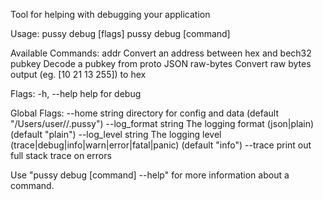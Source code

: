 Tool for helping with debugging your application

Usage:
  pussy debug [flags]
  pussy debug [command]

Available Commands:
  addr        Convert an address between hex and bech32
  pubkey      Decode a pubkey from proto JSON
  raw-bytes   Convert raw bytes output (eg. [10 21 13 255]) to hex

Flags:
  -h, --help   help for debug

Global Flags:
      --home string         directory for config and data (default "/Users/user//.pussy")
      --log_format string   The logging format (json|plain) (default "plain")
      --log_level string    The logging level (trace|debug|info|warn|error|fatal|panic) (default "info")
      --trace               print out full stack trace on errors

Use "pussy debug [command] --help" for more information about a command.
